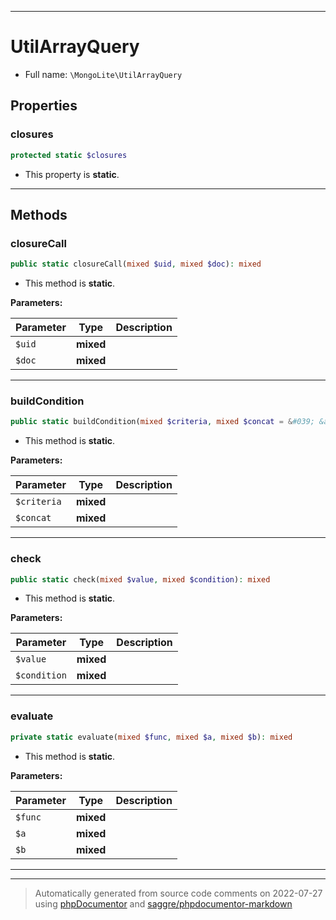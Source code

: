 ***

# UtilArrayQuery





* Full name: `\MongoLite\UtilArrayQuery`



## Properties


### closures



```php
protected static $closures
```



* This property is **static**.


***

## Methods


### closureCall



```php
public static closureCall(mixed $uid, mixed $doc): mixed
```



* This method is **static**.




**Parameters:**

| Parameter | Type | Description |
|-----------|------|-------------|
| `$uid` | **mixed** |  |
| `$doc` | **mixed** |  |




***

### buildCondition



```php
public static buildCondition(mixed $criteria, mixed $concat = &#039; &amp;&amp; &#039;): mixed
```



* This method is **static**.




**Parameters:**

| Parameter | Type | Description |
|-----------|------|-------------|
| `$criteria` | **mixed** |  |
| `$concat` | **mixed** |  |




***

### check



```php
public static check(mixed $value, mixed $condition): mixed
```



* This method is **static**.




**Parameters:**

| Parameter | Type | Description |
|-----------|------|-------------|
| `$value` | **mixed** |  |
| `$condition` | **mixed** |  |




***

### evaluate



```php
private static evaluate(mixed $func, mixed $a, mixed $b): mixed
```



* This method is **static**.




**Parameters:**

| Parameter | Type | Description |
|-----------|------|-------------|
| `$func` | **mixed** |  |
| `$a` | **mixed** |  |
| `$b` | **mixed** |  |




***


***
> Automatically generated from source code comments on 2022-07-27 using [phpDocumentor](http://www.phpdoc.org/) and [saggre/phpdocumentor-markdown](https://github.com/Saggre/phpDocumentor-markdown)
